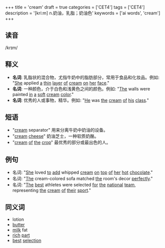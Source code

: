 +++
title = 'cream'
draft = true
categories = ['CET4']
tags = ['CET4']
description = '[kriːm] n.奶油，乳脂；奶油色'
keywords = ['ai words', 'cream']
+++

## 读音
/krɪm/

## 释义
- **名词**: 乳脂状的混合物，尤指牛奶中的脂肪部分，常用于食品和化妆品。例如: "[She](/post/she/) applied [a](/post/a/) [thin](/post/thin/) [layer](/post/layer/) [of](/post/of/) [cream](/post/cream/) [on](/post/on/) [her](/post/her/) [face](/post/face/)."
- **名词**: 一种颜色，介于白色和浅黄色之间的颜色。例如: "[The](/post/the/) walls were painted [in](/post/in/) [a](/post/a/) [soft](/post/soft/) [cream](/post/cream/) [color](/post/color/)."
- **名词**: 优秀的人或事物，精华。例如: "[He](/post/he/) was [the](/post/the/) [cream](/post/cream/) [of](/post/of/) [his](/post/his/) [class](/post/class/)."

## 短语
- "[cream](/post/cream/) separator" 用来分离牛奶中奶油的设备。
- "[cream](/post/cream/) [cheese](/post/cheese/)" 奶油芝士，一种软质奶酪。
- "[cream](/post/cream/) [of](/post/of/) [the](/post/the/) [crop](/post/crop/)" 最优秀的部分或最出色的人。

## 例句
- 名词: "[She](/post/she/) loved [to](/post/to/) [add](/post/add/) whipped [cream](/post/cream/) [on](/post/on/) [top](/post/top/) [of](/post/of/) [her](/post/her/) [hot](/post/hot/) [chocolate](/post/chocolate/)."
- 名词: "[The](/post/the/) cream-colored sofa matched [the](/post/the/) room's decor [perfectly](/post/perfectly/)."
- 名词: "[The](/post/the/) [best](/post/best/) athletes were selected [for](/post/for/) [the](/post/the/) [national](/post/national/) [team](/post/team/), representing [the](/post/the/) [cream](/post/cream/) [of](/post/of/) [their](/post/their/) [sport](/post/sport/)."

## 同义词
- lotion
- [butter](/post/butter/)
- [milk](/post/milk/) fat
- [rich](/post/rich/) [part](/post/part/)
- [best](/post/best/) [selection](/post/selection/)
